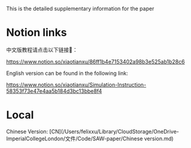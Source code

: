This is the detailed supplementary information for the paper 

# Notion links

中文版教程请点击以下链接🔗：

https://www.notion.so/xiaotianxu/86ff1b4e7153402a98b3e525ab1b28c6

English version can be found in the following link:

https://www.notion.so/xiaotianxu/Simulation-Instruction-58353f73e47e4aa5b184d3bc13bbe8f4



# Local 

Chinese Version: [CN](/Users/felixxu/Library/CloudStorage/OneDrive-ImperialCollegeLondon/文件/Code/SAW-paper/Chinese version.md)
